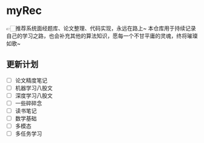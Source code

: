 # myRec
👉🏻推荐系统面经题库、论文整理、代码实现，永远在路上~
本仓库用于持续记录自己的学习之路，也会补充其他的算法知识，愿每一个不甘平庸的灵魂，终将璀璨如歌~

更新计划
---
- [ ] 论文精度笔记
- [ ] 机器学习八股文
- [ ] 深度学习八股文
- [ ] 一些碎碎念
- [ ] 读书笔记
- [ ] 数学基础
- [ ] 多模态
- [ ] 多任务学习
